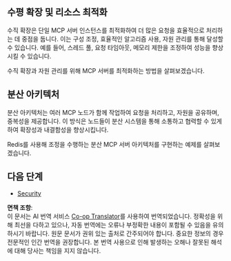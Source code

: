 <!--
CO_OP_TRANSLATOR_METADATA:
{
  "original_hash": "9730a53698bf9df8166d0080a8d5b61f",
  "translation_date": "2025-06-02T19:52:51+00:00",
  "source_file": "05-AdvancedTopics/mcp-scaling/README.md",
  "language_code": "ko"
}
-->
## 수평 확장 및 리소스 최적화

수직 확장은 단일 MCP 서버 인스턴스를 최적화하여 더 많은 요청을 효율적으로 처리하는 데 중점을 둡니다. 이는 구성 조정, 효율적인 알고리즘 사용, 자원 관리를 통해 달성할 수 있습니다. 예를 들어, 스레드 풀, 요청 타임아웃, 메모리 제한을 조정하여 성능을 향상시킬 수 있습니다.

수직 확장과 자원 관리를 위해 MCP 서버를 최적화하는 방법을 살펴보겠습니다.

## 분산 아키텍처

분산 아키텍처는 여러 MCP 노드가 함께 작업하여 요청을 처리하고, 자원을 공유하며, 중복성을 제공합니다. 이 방식은 노드들이 분산 시스템을 통해 소통하고 협력할 수 있게 하여 확장성과 내결함성을 향상시킵니다.

Redis를 사용해 조정을 수행하는 분산 MCP 서버 아키텍처를 구현하는 예제를 살펴보겠습니다.

## 다음 단계

- [Security](../mcp-security/README.md)

**면책 조항**:  
이 문서는 AI 번역 서비스 [Co-op Translator](https://github.com/Azure/co-op-translator)를 사용하여 번역되었습니다. 정확성을 위해 최선을 다하고 있으나, 자동 번역에는 오류나 부정확한 내용이 포함될 수 있음을 유의하시기 바랍니다. 원문 문서가 권위 있는 출처로 간주되어야 합니다. 중요한 정보의 경우 전문적인 인간 번역을 권장합니다. 본 번역 사용으로 인해 발생하는 오해나 잘못된 해석에 대해 당사는 책임을 지지 않습니다.
